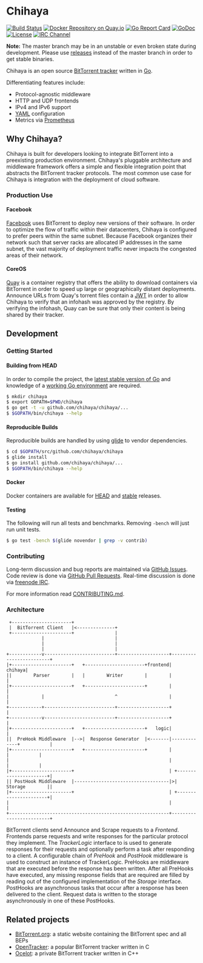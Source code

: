 # Chihaya

[![Build Status](https://api.travis-ci.org/chihaya/chihaya.svg?branch=master)](https://travis-ci.org/chihaya/chihaya)
[![Docker Repository on Quay.io](https://quay.io/repository/jzelinskie/chihaya/status "Docker Repository on Quay.io")](https://quay.io/repository/jzelinskie/chihaya)
[![Go Report Card](https://goreportcard.com/badge/github.com/chihaya/chihaya)](https://goreportcard.com/report/github.com/chihaya/chihaya)
[![GoDoc](https://godoc.org/github.com/chihaya/chihaya?status.svg)](https://godoc.org/github.com/chihaya/chihaya)
[![License](https://img.shields.io/badge/license-BSD-blue.svg)](https://en.wikipedia.org/wiki/BSD_licenses#2-clause_license_.28.22Simplified_BSD_License.22_or_.22FreeBSD_License.22.29)
[![IRC Channel](https://img.shields.io/badge/freenode-%23chihaya-blue.svg "IRC Channel")](http://webchat.freenode.net/?channels=chihaya)

**Note:** The master branch may be in an unstable or even broken state during development.
Please use [releases] instead of the master branch in order to get stable binaries.

Chihaya is an open source [BitTorrent tracker] written in [Go].

Differentiating features include:

- Protocol-agnostic middleware
- HTTP and UDP frontends
- IPv4 and IPv6 support
- [YAML] configuration
- Metrics via [Prometheus]

[releases]: https://github.com/chihaya/chihaya/releases
[BitTorrent tracker]: http://en.wikipedia.org/wiki/BitTorrent_tracker
[Go]: https://golang.org
[YAML]: http://yaml.org
[Prometheus]: http://prometheus.io

## Why Chihaya?

Chihaya is built for developers looking to integrate BitTorrent into a preexisting production environment.
Chihaya's pluggable architecture and middleware framework offers a simple and flexible integration point that abstracts the BitTorrent tracker protocols.
The most common use case for Chihaya is integration with the deployment of cloud software.

[OpenBittorrent]: https://openbittorrent.com

### Production Use

#### Facebook

[Facebook] uses BitTorrent to deploy new versions of their software.
In order to optimize the flow of traffic within their datacenters, Chihaya is configured to prefer peers within the same subnet.
Because Facebook organizes their network such that server racks are allocated IP addresses in the same subnet, the vast majority of deployment traffic never impacts the congested areas of their network.

[Facebook]: https://facebook.com

#### CoreOS

[Quay] is a container registry that offers the ability to download containers via BitTorrent in order to speed up large or geographically distant deployments.
Announce URLs from Quay's torrent files contain a [JWT] in order to allow Chihaya to verify that an infohash was approved by the registry.
By verifying the infohash, Quay can be sure that only their content is being shared by their tracker.

[Quay]: https://quay.io
[JWT]: https://jwt.io

## Development

### Getting Started

#### Building from HEAD

In order to compile the project, the [latest stable version of Go] and knowledge of a [working Go environment] are required.

```sh
$ mkdir chihaya
$ export GOPATH=$PWD/chihaya
$ go get -t -u github.com/chihaya/chihaya/...
$ $GOPATH/bin/chihaya --help
```

[latest stable version of Go]: https://golang.org/dl
[working Go environment]: https://golang.org/doc/code.html

#### Reproducible Builds

Reproducible builds are handled by using [glide] to vendor dependencies.

```sh
$ cd $GOPATH/src/github.com/chihaya/chihaya
$ glide install
$ go install github.com/chihaya/chihaya/...
$ $GOPATH/bin/chihaya --help
```

[glide]: https://glide.sh

#### Docker

Docker containers are available for [HEAD] and [stable] releases.

[HEAD]: https://quay.io/jzelinskie/chihaya-git
[stable]: https://quay.io/jzelinskie/chihaya

#### Testing

The following will run all tests and benchmarks.
Removing `-bench` will just run unit tests.

```sh
$ go test -bench $(glide novendor | grep -v contrib)
```

### Contributing

Long-term discussion and bug reports are maintained via [GitHub Issues].
Code review is done via [GitHub Pull Requests].
Real-time discussion is done via [freenode IRC].

For more information read [CONTRIBUTING.md].

[GitHub Issues]: https://github.com/chihaya/chihaya/issues
[GitHub Pull Requests]: https://github.com/chihaya/chihaya/pulls
[freenode IRC]: http://webchat.freenode.net/?channels=chihaya
[CONTRIBUTING.md]: https://github.com/chihaya/chihaya/blob/master/CONTRIBUTING.md

### Architecture

```
 +----------------------+
 |  BitTorrent Client   |<--------------+
 +----------------------+               |
             |                          |
             |                          |
             |                          |
+------------v--------------------------+-------------------+-------------------------+
|+----------------------+   +----------------------+frontend|                  chihaya|
||        Parser        |   |        Writer        |        |                         |
|+----------------------+   +----------------------+        |                         |
|            |                          ^                   |                         |
+------------+--------------------------+-------------------+                         |
+------------v--------------------------+-------------------+                         |
|+----------------------+   +----------------------+   logic|                         |
||  PreHook Middleware  |-->|  Response Generator  |<-------|-------------+           |
|+----------------------+   +----------------------+        |             |           |
|                                                           |             |           |
|+----------------------+                                   | +----------------------+|
|| PostHook Middleware  |-----------------------------------|>|       Storage        ||
|+----------------------+                                   | +----------------------+|
|                                                           |                         |
+-----------------------------------------------------------+-------------------------+
```

BitTorrent clients send Announce and Scrape requests to a _Frontend_.
Frontends parse requests and write responses for the particular protocol they implement.
The _TrackerLogic_ interface to is used to generate responses for their requests and optionally perform a task after responding to a client.
A configurable chain of _PreHook_ and _PostHook_ middleware is used to construct an instance of TrackerLogic.
PreHooks are middleware that are executed before the response has been written.
After all PreHooks have executed, any missing response fields that are required are filled by reading out of the configured implementation of the _Storage_ interface.
PostHooks are asynchronous tasks that occur after a response has been delivered to the client.
Request data is written to the storage asynchronously in one of these PostHooks.

## Related projects

- [BitTorrent.org](https://github.com/bittorrent/bittorrent.org): a static website containing the BitTorrent spec and all BEPs
- [OpenTracker](http://erdgeist.org/arts/software/opentracker): a popular BitTorrent tracker written in C
- [Ocelot](https://github.com/WhatCD/Ocelot): a private BitTorrent tracker written in C++
